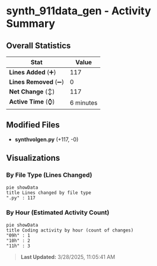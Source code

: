 # synth_911data_gen - Activity Summary 

## Overall Statistics

| Stat                   | Value                                                             |
| ---------------------- | ----------------------------------------------------------------- |
| **Lines Added** (➕)   | 117                                          |
| **Lines Removed** (➖) | 0                                        |
| **Net Change** (↕)    | 117                |
| **Active Time** (⌚)   | 6 minutes |


## Modified Files
- **synthvolgen.py** (+117, -0)

## Visualizations

### By File Type (Lines Changed)

```mermaid
pie showData
title Lines changed by file type
".py" : 117
```

### By Hour (Estimated Activity Count)

```mermaid
pie showData
title Coding activity by hour (count of changes)
"09h" : 1
"10h" : 2
"11h" : 3
```


> **Last Updated:** 3/28/2025, 11:05:41 AM
